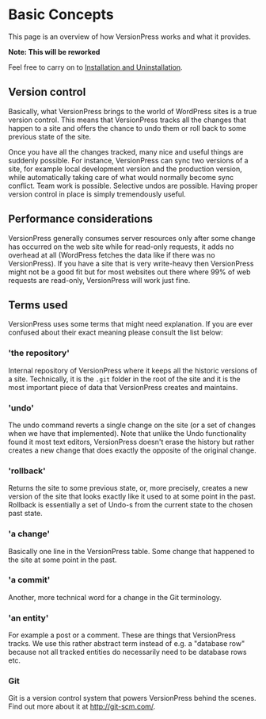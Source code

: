 # Basic Concepts #

This page is an overview of how VersionPress works and what it provides.

<div class="note">
  <strong>Note: This will be reworked</strong>
  <p>Feel free to carry on to <a href="./installation-uninstallation">Installation and Uninstallation</a>.</p>
</div>


## Version control ##

Basically, what VersionPress brings to the world of WordPress sites is a true version control. This means that VersionPress tracks all the changes that happen to a site and offers the chance to undo them or roll back to some previous state of the site.

Once you have all the changes tracked, many nice and useful things are suddenly possible. For instance, VersionPress can sync two versions of a site, for example local development version and the production version, while automatically taking care of what would normally become sync conflict. Team work is possible. Selective undos are possible. Having proper version control in place is simply tremendously useful.


## Performance considerations ##

VersionPress generally consumes server resources only after some change has occurred on the web site while for read-only requests, it adds no overhead at all (WordPress fetches the data like if there was no VersionPress). If you have a site that is very write-heavy then VersionPress might not be a good fit but for most websites out there where 99% of web requests are read-only, VersionPress will work just fine.


## Terms used ##

VersionPress uses some terms that might need explanation. If you are ever confused about their exact meaning please consult the list below:


### 'the repository'

Internal repository of VersionPress where it keeps all the historic versions of a site. Technically, it is the `.git` folder in the root of the site and it is the most important piece of data that VersionPress creates and maintains.


### 'undo'

The undo command reverts a single change on the site (or a set of changes when we have that implemented). Note that unlike the Undo functionality found it most text editors, VersionPress doesn't erase the history but rather creates a new change that does exactly the opposite of the original change.

### 'rollback'

Returns the site to some previous state, or, more precisely, creates a new version of the site that looks exactly like it used to at some point in the past. Rollback is essentially a set of Undo-s from the current state to the chosen past state.

### 'a change'

Basically one line in the VersionPress table. Some change that happened to the site at some point in the past.

### 'a commit'

Another, more technical word for a change in the Git terminology.

### 'an entity'

For example a post or a comment. These are things that VersionPress tracks. We use this rather abstract term instead of e.g. a "database row" because not all tracked entities do necessarily need to be database rows etc.

### Git

Git is a version control system that powers VersionPress behind the scenes. Find out more about it at http://git-scm.com/.





